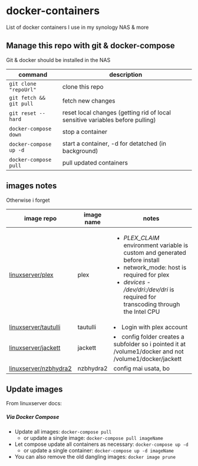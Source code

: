 
# docker-containers

List of docker containers I use in my synology NAS & more

## Manage this repo with git & docker-compose

Git & docker should be installed in the NAS

|command|description|
|---|---|
|`git clone "repoUrl"`|clone this repo|
|`git fetch && git pull`|fetch new changes|
|`git reset --hard`| reset local changes (getting rid of local sensitive variables before pulling)|
|`docker-compose down`| stop a container|
|`docker-compose up -d`|start a container, -d for detatched (in background)|
|`docker-compose pull`|pull updated containers|

## images notes

Otherwise i forget

|image repo|image name|notes|
|---|---|---|
|[linuxserver/plex](https://hub.docker.com/r/linuxserver/plex)|plex|<ul><li> _PLEX_CLAIM_ environment variable is custom and generated before install</li><li>network_mode: host is required for plex</li><li>_devices - /dev/dri:/dev/dri_ is required for transcoding through the Intel CPU</li></ul>|
|[linuxserver/tautulli](https://hub.docker.com/r/linuxserver/tautulli)|tautulli|<li>Login with plex account</li>|
|[linuxserver/jackett](https://hub.docker.com/r/linuxserver/jackett)|jackett|<li>config folder creates a subfolder so i pointed it at /volume1/docker and not /volume1/docker/jackett</li>|
|[linuxserver/nzbhydra2](https://hub.docker.com/r/linuxserver/nzbhydra2)|nzbhydra2| config mai usata, bo |
## Update images

From linuxserver docs:

##### Via Docker Compose

* Update all images: `docker-compose pull`
  * or update a single image: `docker-compose pull imageName`
* Let compose update all containers as necessary: `docker-compose up -d`
  * or update a single container: `docker-compose up -d imageName`
* You can also remove the old dangling images: `docker image prune`